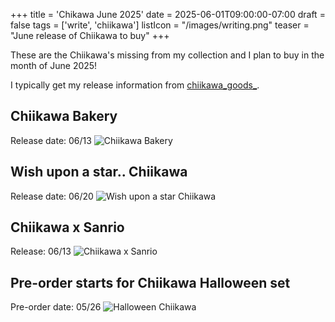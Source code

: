 +++
title = 'Chikawa June 2025'
date = 2025-06-01T09:00:00-07:00
draft = false
tags = ['write', 'chiikawa']
listIcon = "/images/writing.png"
teaser = "June release of Chiikawa to buy"
+++

These are the Chiikawa's missing from my collection and I plan to buy in the month of June 2025!  


I typically get my release information from [chiikawa_goods_](https://www.instagram.com/chiikawa_goods_/).  


## Chiikawa Bakery
Release date: 06/13
![Chiikawa Bakery](/images/ChiikawaBakery.png)

## Wish upon a star.. Chiikawa
Release date: 06/20
![Wish upon a star Chiikawa](/images/WishuponastarChiikawa.png)

## Chiikawa x Sanrio
Release: 06/13
![Chiikawa x Sanrio](/images/SanrioChiikawa.png)

## Pre-order starts for Chiikawa Halloween set
Pre-order date: 05/26
![Halloween Chiikawa](/images/HalloweenChiikawa.png)
